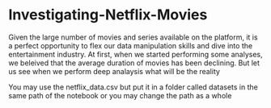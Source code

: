 # Investigating-Netflix-Movies
Given the large number of movies and series available on the platform, it is a perfect opportunity to flex our data manipulation skills and dive into the entertainment industry. At first, when we started performing some analyses, we beleived that the average duration of movies has been declining. But let us see when we perform deep analaysis what will be the reality

You may use the netflix_data.csv but put it in a folder called datasets in the same path of the notebook or you may change the path as a whole
